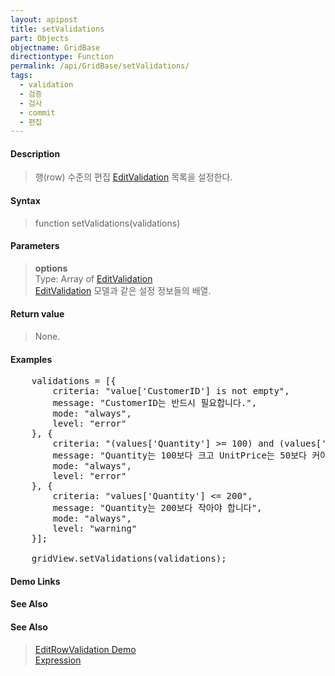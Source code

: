 ```yaml
---
layout: apipost
title: setValidations
part: Objects
objectname: GridBase
directiontype: Function
permalink: /api/GridBase/setValidations/
tags:
  - validation
  - 검증
  - 검사
  - commit
  - 편집
---
```



#### Description

> 행(row) 수준의 편집 [EditValidation](/api/types/EditValidation/) 목록을 설정한다.

#### Syntax

> function setValidations(validations)

#### Parameters

> **options**  
> Type: Array of [EditValidation](/api/types/EditValidation/)  
> [EditValidation](/api/types/EditValidation/) 모델과 같은 설정 정보들의 배열.  

#### Return value

> None.

#### Examples 

<pre class="prettyprint">
    validations = [{
        criteria: "value['CustomerID'] is not empty",
        message: "CustomerID는 반드시 필요합니다.",
        mode: "always",
        level: "error"
    }, {
        criteria: "(values['Quantity'] >= 100) and (values['UnitPrice'] >= 50)",
        message: "Quantity는 100보다 크고 UnitPrice는 50보다 커야합니다!",
        mode: "always",
        level: "error"
    }, {
        criteria: "values['Quantity'] <= 200",
        message: "Quantity는 200보다 작아야 합니다",
        mode: "always",
        level: "warning"
    }];
 
    gridView.setValidations(validations);
</pre>

#### Demo Links
#### See Also

#### See Also
> [EditRowValidation Demo](http://demo.realgrid.com/Demo/EditRowValidation)  
> [Expression](http://demo.realgrid.com/Demo/ExpressionConcept)